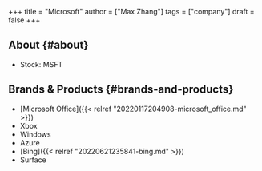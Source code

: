 +++
title = "Microsoft"
author = ["Max Zhang"]
tags = ["company"]
draft = false
+++

## About {#about}

-   Stock: MSFT


## Brands &amp; Products {#brands-and-products}

-   [Microsoft Office]({{< relref "20220117204908-microsoft_office.md" >}})
-   Xbox
-   Windows
-   Azure
-   [Bing]({{< relref "20220621235841-bing.md" >}})
-   Surface
